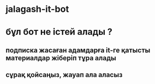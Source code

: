 # jalagash-it-bot
# бұл бот не істей алады ?
## подписка жасаған адамдарға it-ге қатысты материалдар жіберіп тұра алады
## сұрақ қойсаңыз, жауап ала аласыз
